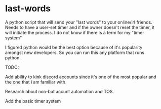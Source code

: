 # last-words
A python script that will send your "last words" to your online/irl friends.
Needs to have a user-set timer and if the owner doesn't reset the timer, it will initiate the process. 
I do not know if there is a term for my "timer system"

I figured python would be the best option because of it's popularity amongst new developers.
So you can run this any platform that runs python.


TODO:

Add ability to kink discord accounts since it's one of the most popular and the one that i am familiar with.

Research about non-bot accunt automation and TOS.

Add the basic timer system
